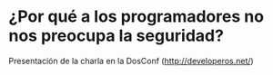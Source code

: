 # ¿Por qué a los programadores no nos preocupa la seguridad?
Presentación de la charla en la DosConf (http://developeros.net/)
